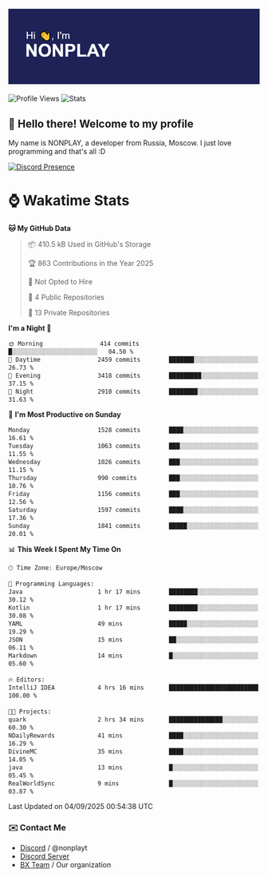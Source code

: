 ![Discord Presence](./header.png)
<br></br>
![Profile Views](https://komarev.com/ghpvc/?username=NONPLAYT&color=blue&style=for-the-badge)
![Stats](https://img.shields.io/badge/0%25-OPTIMIZED-orange?style=for-the-badge)


## :wave: Hello there! Welcome to my profile

My name is NONPLAY, a developer from Russia, Moscow. I just love programming and that's all :D

[![Discord Presence](https://lanyard.cnrad.dev/api/597087584090587177?showDisplayName=true)](https://discord.com/users/597087584090587177) 

# ⌚ Wakatime Stats

<!--START_SECTION:waka-->
**🐱 My GitHub Data** 

> 📦 410.5 kB Used in GitHub's Storage 
 > 
> 🏆 863 Contributions in the Year 2025
 > 
> 🚫 Not Opted to Hire
 > 
> 📜 4 Public Repositories 
 > 
> 🔑 13 Private Repositories 
 > 
**I'm a Night 🦉** 

```text
🌞 Morning                414 commits         █░░░░░░░░░░░░░░░░░░░░░░░░   04.50 % 
🌆 Daytime                2459 commits        ███████░░░░░░░░░░░░░░░░░░   26.73 % 
🌃 Evening                3418 commits        █████████░░░░░░░░░░░░░░░░   37.15 % 
🌙 Night                  2910 commits        ████████░░░░░░░░░░░░░░░░░   31.63 % 
```
📅 **I'm Most Productive on Sunday** 

```text
Monday                   1528 commits        ████░░░░░░░░░░░░░░░░░░░░░   16.61 % 
Tuesday                  1063 commits        ███░░░░░░░░░░░░░░░░░░░░░░   11.55 % 
Wednesday                1026 commits        ███░░░░░░░░░░░░░░░░░░░░░░   11.15 % 
Thursday                 990 commits         ███░░░░░░░░░░░░░░░░░░░░░░   10.76 % 
Friday                   1156 commits        ███░░░░░░░░░░░░░░░░░░░░░░   12.56 % 
Saturday                 1597 commits        ████░░░░░░░░░░░░░░░░░░░░░   17.36 % 
Sunday                   1841 commits        █████░░░░░░░░░░░░░░░░░░░░   20.01 % 
```


📊 **This Week I Spent My Time On** 

```text
🕑︎ Time Zone: Europe/Moscow

💬 Programming Languages: 
Java                     1 hr 17 mins        ████████░░░░░░░░░░░░░░░░░   30.12 % 
Kotlin                   1 hr 17 mins        ████████░░░░░░░░░░░░░░░░░   30.08 % 
YAML                     49 mins             █████░░░░░░░░░░░░░░░░░░░░   19.29 % 
JSON                     15 mins             ██░░░░░░░░░░░░░░░░░░░░░░░   06.11 % 
Markdown                 14 mins             █░░░░░░░░░░░░░░░░░░░░░░░░   05.60 % 

🔥 Editors: 
IntelliJ IDEA            4 hrs 16 mins       █████████████████████████   100.00 % 

🐱‍💻 Projects: 
quark                    2 hrs 34 mins       ███████████████░░░░░░░░░░   60.30 % 
NDailyRewards            41 mins             ████░░░░░░░░░░░░░░░░░░░░░   16.29 % 
DivineMC                 35 mins             ████░░░░░░░░░░░░░░░░░░░░░   14.05 % 
java                     13 mins             █░░░░░░░░░░░░░░░░░░░░░░░░   05.45 % 
RealWorldSync            9 mins              █░░░░░░░░░░░░░░░░░░░░░░░░   03.87 % 
```


 Last Updated on 04/09/2025 00:54:38 UTC
<!--END_SECTION:waka-->

### ✉️ Contact Me

- [Discord](https://discord.com/users/597087584090587177) / @nonplayt
- [Discord Server](https://discord.gg/qNyybSSPm5)
- [BX Team](https://github.com/BX-Team) / Our organization
